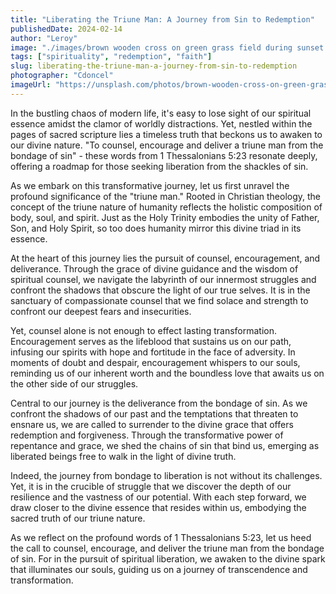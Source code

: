 ```yaml
---
title: "Liberating the Triune Man: A Journey from Sin to Redemption"
publishedDate: 2024-02-14
author: "Leroy"
image: "./images/brown wooden cross on green grass field during sunset.jpg"
tags: ["spirituality", "redemption", "faith"]
slug: liberating-the-triune-man-a-journey-from-sin-to-redemption
photographer: "Cdoncel"
imageUrl: "https://unsplash.com/photos/brown-wooden-cross-on-green-grass-field-during-sunset-uq6x71rIFH8"
---
```


In the bustling chaos of modern life, it's easy to lose sight of our spiritual essence amidst the clamor of worldly distractions. Yet, nestled within the pages of sacred scripture lies a timeless truth that beckons us to awaken to our divine nature. "To counsel, encourage and deliver a triune man from the bondage of sin" - these words from 1 Thessalonians 5:23 resonate deeply, offering a roadmap for those seeking liberation from the shackles of sin.

As we embark on this transformative journey, let us first unravel the profound significance of the "triune man." Rooted in Christian theology, the concept of the triune nature of humanity reflects the holistic composition of body, soul, and spirit. Just as the Holy Trinity embodies the unity of Father, Son, and Holy Spirit, so too does humanity mirror this divine triad in its essence.

At the heart of this journey lies the pursuit of counsel, encouragement, and deliverance. Through the grace of divine guidance and the wisdom of spiritual counsel, we navigate the labyrinth of our innermost struggles and confront the shadows that obscure the light of our true selves. It is in the sanctuary of compassionate counsel that we find solace and strength to confront our deepest fears and insecurities.

Yet, counsel alone is not enough to effect lasting transformation. Encouragement serves as the lifeblood that sustains us on our path, infusing our spirits with hope and fortitude in the face of adversity. In moments of doubt and despair, encouragement whispers to our souls, reminding us of our inherent worth and the boundless love that awaits us on the other side of our struggles.

Central to our journey is the deliverance from the bondage of sin. As we confront the shadows of our past and the temptations that threaten to ensnare us, we are called to surrender to the divine grace that offers redemption and forgiveness. Through the transformative power of repentance and grace, we shed the chains of sin that bind us, emerging as liberated beings free to walk in the light of divine truth.

Indeed, the journey from bondage to liberation is not without its challenges. Yet, it is in the crucible of struggle that we discover the depth of our resilience and the vastness of our potential. With each step forward, we draw closer to the divine essence that resides within us, embodying the sacred truth of our triune nature.

As we reflect on the profound words of 1 Thessalonians 5:23, let us heed the call to counsel, encourage, and deliver the triune man from the bondage of sin. For in the pursuit of spiritual liberation, we awaken to the divine spark that illuminates our souls, guiding us on a journey of transcendence and transformation.
